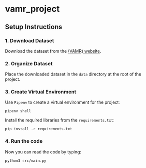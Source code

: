 # vamr_project

## Setup Instructions

### 1. Download Dataset

Download the dataset from the [(VAMR) website](https://rpg.ifi.uzh.ch/teaching.html).

### 2. Organize Dataset

Place the downloaded dataset in the `data` directory at the root of the project.

### 3. Create Virtual Environment

Use `Pipenv` to create a virtual environment for the project:

```
pipenv shell
```

Install the required libraries from the `requirements.txt`:

```
pip install -r requirements.txt
```
### 4. Run the code

Now you can read the code by typing:
```
python3 src/main.py
```



